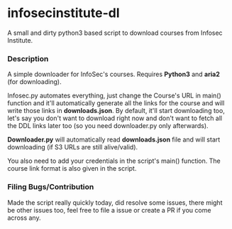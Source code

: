 # infosecinstitute-dl
A small and dirty python3 based script to download courses from Infosec Institute. 

### Description

A simple downloader for InfoSec's courses. Requires **Python3** and **aria2** (for downloading).

Infosec.py automates everything, just change the Course's URL in main() function and it'll automatically generate all the links for the course and will write those links in **downloads.json**. By default, it'll start downloading too, let's say you don't want to download right now and don't want to fetch all the DDL links later too (so you need downloader.py only afterwards).

**Downloader.py** will automatically read **downloads.json** file and will start downloading (if S3 URLs are still alive/valid).

You also need to add your credentials in the script's main() function. The course link format is also given in the script. 

### Filing Bugs/Contribution
Made the script really quickly today, did resolve some issues, there might be other issues too, feel free to file a issue or create a PR if you come across any. 
